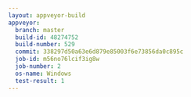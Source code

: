 ```yaml
---
layout: appveyor-build
appveyor:
  branch: master
  build-id: 48274752
  build-number: 529
  commit: 338297d50a63e6d879e85003f6e73856da0c895c
  job-id: m56no76lcif3ig8w
  job-number: 2
  os-name: Windows
  test-result: 1
---
```

